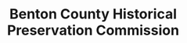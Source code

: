 ---
layout: repo
title: "Benton County Historical Preservation Commission"
id: 1633
permalink: repos/1633/
---
